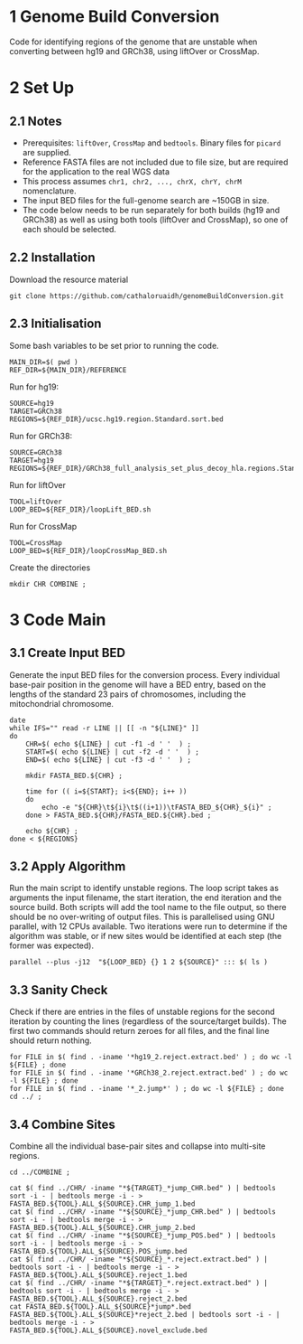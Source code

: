# 1 Genome Build Conversion
Code for identifying regions of the genome that are unstable when converting between hg19 and GRCh38, using liftOver or CrossMap. 



# 2 Set Up
## 2.1 Notes
- Prerequisites: `liftOver`, `CrossMap` and `bedtools`. Binary files for `picard` are supplied. 
- Reference FASTA files are not included due to file size, but are required for the application to the real WGS data
- This process assumes `chr1, chr2, ..., chrX, chrY, chrM` nomenclature. 
- The input BED files for the full-genome search are ~150GB in size.  
- The code below needs to be run separately for both builds (hg19 and GRCh38) as well as using both tools (liftOver and CrossMap), so one of each should be selected. 



## 2.2 Installation
Download the resource material 
```
git clone https://github.com/cathaloruaidh/genomeBuildConversion.git
```


## 2.3 Initialisation
Some bash variables to be set prior to running the code. 

```
MAIN_DIR=$( pwd )
REF_DIR=${MAIN_DIR}/REFERENCE
```

Run for hg19: 
```
SOURCE=hg19
TARGET=GRCh38
REGIONS=${REF_DIR}/ucsc.hg19.region.Standard.sort.bed
```

Run for GRCh38: 
```
SOURCE=GRCh38
TARGET=hg19
REGIONS=${REF_DIR}/GRCh38_full_analysis_set_plus_decoy_hla.regions.Standard.bed 
```


Run for liftOver
```
TOOL=liftOver
LOOP_BED=${REF_DIR}/loopLift_BED.sh
```

Run for CrossMap
```
TOOL=CrossMap
LOOP_BED=${REF_DIR}/loopCrossMap_BED.sh
```

Create the directories
```
mkdir CHR COMBINE ;
```





# 3 Code Main
## 3.1 Create Input BED

Generate the input BED files for the conversion process. 
Every individual base-pair position in the genome will have a BED entry, based on the lengths of the standard 23 pairs of chromosomes, including the mitochondrial chromosome. 

```
date 
while IFS="" read -r LINE || [[ -n "${LINE}" ]]
do
	CHR=$( echo ${LINE} | cut -f1 -d ' '  ) ;
	START=$( echo ${LINE} | cut -f2 -d ' '  ) ;  
	END=$( echo ${LINE} | cut -f3 -d ' '  ) ; 

	mkdir FASTA_BED.${CHR} ; 

	time for (( i=${START}; i<${END}; i++ ))
	do 
		echo -e "${CHR}\t${i}\t$((i+1))\tFASTA_BED_${CHR}_${i}" ; 
	done > FASTA_BED.${CHR}/FASTA_BED.${CHR}.bed ; 

	echo ${CHR} ; 
done < ${REGIONS}
```


## 3.2 Apply Algorithm
Run the main script to identify unstable regions. 
The loop script takes as arguments the input filename, the start iteration, the end iteration and the source build. 
Both scripts will add the tool name to the file output, so there should be no over-writing of output files. 
This is parallelised using GNU parallel, with 12 CPUs available. 
Two iterations were run to determine if the algorithm was stable, or if new sites would be identified at each step (the former was expected). 


```
parallel --plus -j12  "${LOOP_BED} {} 1 2 ${SOURCE}" ::: $( ls )
```



## 3.3 Sanity Check
Check if there are entries in the files of unstable regions for the second iteration by counting the lines (regardless of the source/target builds). 
The first two commands should return zeroes for all files, and the final line should return nothing. 

```
for FILE in $( find . -iname '*hg19_2.reject.extract.bed' ) ; do wc -l ${FILE} ; done
for FILE in $( find . -iname '*GRCh38_2.reject.extract.bed' ) ; do wc -l ${FILE} ; done
for FILE in $( find . -iname '*_2.jump*' ) ; do wc -l ${FILE} ; done
cd ../ ; 
```


## 3.4 Combine Sites
Combine all the individual base-pair sites and collapse into multi-site regions. 
```
cd ../COMBINE ; 

cat $( find ../CHR/ -iname "*${TARGET}_*jump_CHR.bed" ) | bedtools sort -i - | bedtools merge -i - > FASTA_BED.${TOOL}.ALL_${SOURCE}.CHR_jump_1.bed
cat $( find ../CHR/ -iname "*${SOURCE}_*jump_CHR.bed" ) | bedtools sort -i - | bedtools merge -i - > FASTA_BED.${TOOL}.ALL_${SOURCE}.CHR_jump_2.bed
cat $( find ../CHR/ -iname "*${SOURCE}_*jump_POS.bed" ) | bedtools sort -i - | bedtools merge -i - > FASTA_BED.${TOOL}.ALL_${SOURCE}.POS_jump.bed
cat $( find ../CHR/ -iname "*${SOURCE}_*.reject.extract.bed" ) | bedtools sort -i - | bedtools merge -i - > FASTA_BED.${TOOL}.ALL_${SOURCE}.reject_1.bed
cat $( find ../CHR/ -iname "*${TARGET}_*.reject.extract.bed" ) | bedtools sort -i - | bedtools merge -i - > FASTA_BED.${TOOL}.ALL_${SOURCE}.reject_2.bed
cat FASTA_BED.${TOOL}.ALL_${SOURCE}*jump*.bed FASTA_BED.${TOOL}.ALL_${SOURCE}*reject_2.bed | bedtools sort -i - | bedtools merge -i - > FASTA_BED.${TOOL}.ALL_${SOURCE}.novel_exclude.bed

```




